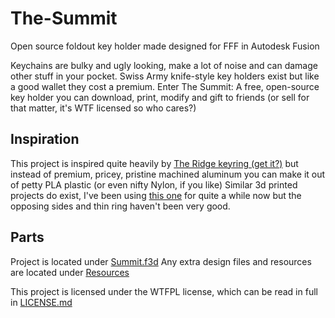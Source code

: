 # The-Summit
Open source foldout key holder made designed for FFF in Autodesk Fusion

Keychains are bulky and ugly looking, make a lot of noise and can damage other stuff in your pocket.
Swiss Army knife-style key holders exist but like a good wallet they cost a premium.
Enter The Summit: A free, open-source key holder you can download, print, modify and gift to friends (or sell for that matter, it's WTF licensed so who cares?)

## Inspiration
This project is inspired quite heavily by [The Ridge keyring (get it?)](https://ridgewallet.eu/collections/keycase) but instead of premium, pricey, pristine machined aluminum you can make it out of petty PLA plastic (or even nifty Nylon, if you like)
Similar 3d printed projects do exist, I've been using [this one](ihttps://www.printables.com/model/159941) for quite a while now but the opposing sides and thin ring haven't been very good.

## Parts
Project is located under [Summit.f3d](/Summit.f3d)
Any extra design files and resources are located under [Resources](/Resources)

This project is licensed under the WTFPL license, which can be read in full in [LICENSE.md](/LICENSE.md)

